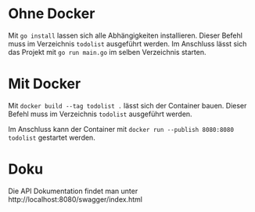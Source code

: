 # Ohne Docker 

Mit `go install` lassen sich alle Abhängigkeiten installieren. Dieser Befehl muss im Verzeichnis `todolist` ausgeführt werden. Im Anschluss lässt sich das Projekt mit `go run main.go` im selben Verzeichnis starten.  

# Mit Docker 

Mit `docker build --tag todolist .` lässt sich der Container bauen. Dieser Befehl muss im Verzeichnis `todolist` ausgeführt werden. 

Im Anschluss kann der Container mit `docker run --publish 8080:8080 todolist` gestartet werden. 

# Doku 

Die API Dokumentation findet man unter http://localhost:8080/swagger/index.html